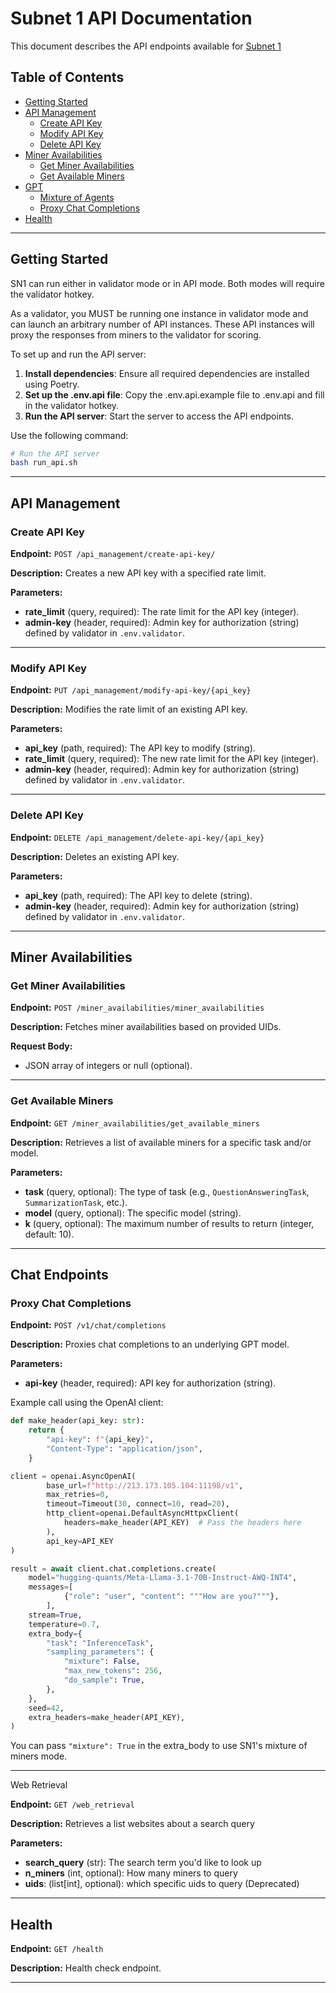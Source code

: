 # Subnet 1 API Documentation

This document describes the API endpoints available for [Subnet 1](https://github.com/macrocosm-os/prompting)

## Table of Contents
- [Getting Started](#getting-started)
- [API Management](#api-management)
  - [Create API Key](#create-api-key)
  - [Modify API Key](#modify-api-key)
  - [Delete API Key](#delete-api-key)
- [Miner Availabilities](#miner-availabilities)
  - [Get Miner Availabilities](#get-miner-availabilities)
  - [Get Available Miners](#get-available-miners)
- [GPT](#gpt)
  - [Mixture of Agents](#mixture-of-agents)
  - [Proxy Chat Completions](#proxy-chat-completions)
- [Health](#health)

---

## Getting Started

SN1 can run either in validator mode or in API mode. Both modes will require the validator hotkey.

As a validator, you MUST be running one instance in validator mode and can launch an arbitrary number of API instances. These API instances will proxy the responses from miners to the validator for scoring.

To set up and run the API server:

1. **Install dependencies**: Ensure all required dependencies are installed using Poetry.
2. **Set up the .env.api file**: Copy the .env.api.example file to .env.api and fill in the validator hotkey.
3. **Run the API server**: Start the server to access the API endpoints.

Use the following command:

```bash
# Run the API server
bash run_api.sh
```

---

## API Management

### Create API Key

**Endpoint:** `POST /api_management/create-api-key/`

**Description:** Creates a new API key with a specified rate limit.

**Parameters:**

- **rate\_limit** (query, required): The rate limit for the API key (integer).
- **admin-key** (header, required): Admin key for authorization (string) defined by validator in `.env.validator`.

---

### Modify API Key

**Endpoint:** `PUT /api_management/modify-api-key/{api_key}`

**Description:** Modifies the rate limit of an existing API key.

**Parameters:**

- **api\_key** (path, required): The API key to modify (string).
- **rate\_limit** (query, required): The new rate limit for the API key (integer).
- **admin-key** (header, required): Admin key for authorization (string) defined by validator in `.env.validator`.

---

### Delete API Key

**Endpoint:** `DELETE /api_management/delete-api-key/{api_key}`

**Description:** Deletes an existing API key.

**Parameters:**

- **api\_key** (path, required): The API key to delete (string).
- **admin-key** (header, required): Admin key for authorization (string) defined by validator in `.env.validator`.

---

## Miner Availabilities

### Get Miner Availabilities

**Endpoint:** `POST /miner_availabilities/miner_availabilities`

**Description:** Fetches miner availabilities based on provided UIDs.

**Request Body:**

- JSON array of integers or null (optional).

---

### Get Available Miners

**Endpoint:** `GET /miner_availabilities/get_available_miners`

**Description:** Retrieves a list of available miners for a specific task and/or model.

**Parameters:**

- **task** (query, optional): The type of task (e.g., `QuestionAnsweringTask`, `SummarizationTask`, etc.).
- **model** (query, optional): The specific model (string).
- **k** (query, optional): The maximum number of results to return (integer, default: 10).

---

## Chat Endpoints

### Proxy Chat Completions

**Endpoint:** `POST /v1/chat/completions`

**Description:** Proxies chat completions to an underlying GPT model.

**Parameters:**

- **api-key** (header, required): API key for authorization (string).

Example call using the OpenAI client:

```python
def make_header(api_key: str):
    return {
        "api-key": f"{api_key}",
        "Content-Type": "application/json",
    }

client = openai.AsyncOpenAI(
        base_url=f"http://213.173.105.104:11198/v1",
        max_retries=0,
        timeout=Timeout(30, connect=10, read=20),
        http_client=openai.DefaultAsyncHttpxClient(
            headers=make_header(API_KEY)  # Pass the headers here
        ),
        api_key=API_KEY
)

result = await client.chat.completions.create(
    model="hugging-quants/Meta-Llama-3.1-70B-Instruct-AWQ-INT4",
    messages=[
            {"role": "user", "content": """How are you?"""},
        ],
    stream=True,
    temperature=0.7,
    extra_body={
        "task": "InferenceTask",
        "sampling_parameters": {
            "mixture": False,
            "max_new_tokens": 256,
            "do_sample": True,
        },
    },
    seed=42,
    extra_headers=make_header(API_KEY),
)

```

You can pass `"mixture": True` in the extra_body to use SN1's mixture of miners mode.

---

Web Retrieval

**Endpoint:** `GET /web_retrieval`

**Description:** Retrieves a list websites about a search query

**Parameters:**

- **search_query** (str): The search term you'd like to look up
- **n_miners** (int, optional): How many miners to query
- **uids**: (list[int], optional): which specific uids to query (Deprecated)

---

## Health

**Endpoint:** `GET /health`

**Description:** Health check endpoint.

---
